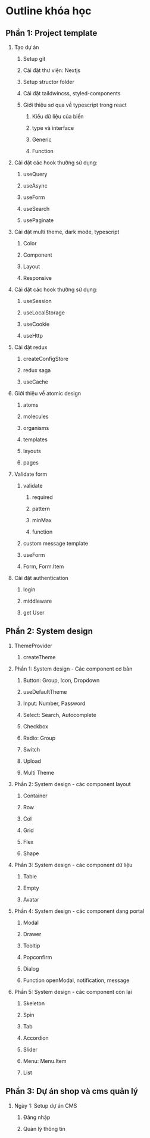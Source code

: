 # **Outline khóa học**

## **Phần 1: Project template**

1. Tạo dự án

    1. Setup git

    2. Cài đặt thư viện: Nextjs

    3. Setup structor folder

    4. Cài đặt taildwincss, styled-components

    5. Giới thiệu sơ qua về typescript trong react

        1. Kiểu dữ liệu của biến

        2. type và interface

        3. Generic

        4. Function
    
2. Cài đặt các hook thường sử dụng:

    1. useQuery

    2. useAsync

    3. useForm

    4. useSearch

    5. usePaginate

3. Cài đặt multi theme, dark mode, typescript

    1. Color

    2. Component

    3. Layout

    4. Responsive

4. Cài đặt các hook thường sử dụng:

    1. useSession

    2. useLocalStorage

    3. useCookie

    4. useHttp

5. Cài đặt redux

    1. createConfigStore

    2. redux saga

    3. useCache
6. Giới thiệu về atomic design

    1. atoms

    2. molecules

    3. organisms

    4. templates

    5. layouts

    6. pages

7. Validate form

    1. validate

        1. required

        2. pattern

        3. minMax

        4. function

    2. custom message template

    3. useForm

    4. Form, Form.Item

8. Cài đặt authentication

    1. login

    2. middleware

    3. get User
    

## **Phần 2: System design**

1. ThemeProvider

    1. createTheme

2. Phần 1: System design - Các component cơ bản

    1. Button: Group, Icon, Dropdown

    2. useDefaultTheme

    3. Input: Number, Password

    4. Select: Search, Autocomplete

    5. Checkbox

    6. Radio: Group

    7. Switch

    8. Upload

    9. Multi Theme

3. Phần 2: System design - các component layout

    1. Container

    2. Row

    3. Col

    4. Grid

    5. Flex

    6. Shape

4. Phần 3: System design - các component dữ liệu

    1. Table

    2. Empty

    3. Avatar

5. Phần 4: System design - các component dang portal

    1. Modal

    2. Drawer

    3. Tooltip

    4. Popconfirm

    5. Dialog

    6. Function openModal, notification, message

6. Phần 5: System design - các component còn lại

    1. Skeleton

    2. Spin

    3. Tab

    4. Accordion

    5. Slider

    6. Menu: Menu.Item
    
    7. List

## **Phần 3: Dự án shop và cms quản lý**

1. Ngày 1: Setup dự án CMS

    1. Đăng nhập

    2. Quản lý thông tin